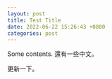 ```yaml
---
layout: post
title: Test Title
date: 2022-06-22 15:26:43 +0800
categories: post
---
```

Some contents. 還有一些中文。

更新一下。


